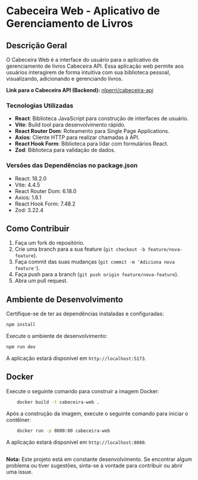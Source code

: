 # Cabeceira Web - Aplicativo de Gerenciamento de Livros

## Descrição Geral

O Cabeceira Web é a interface do usuário para o aplicativo de gerenciamento de livros Cabeceira API. Essa aplicação web permite aos usuários interagirem de forma intuitiva com sua biblioteca pessoal, visualizando, adicionando e gerenciando livros.

**Link para o Cabeceira API (Backend):** [nlperri/cabeceira-api](https://github.com/nlperri/cabeceira-api)

### Tecnologias Utilizadas

- **React**: Biblioteca JavaScript para construção de interfaces de usuário.
- **Vite**: Build tool para desenvolvimento rápido.
- **React Router Dom**: Roteamento para Single Page Applications.
- **Axios**: Cliente HTTP para realizar chamadas à API.
- **React Hook Form**: Biblioteca para lidar com formulários React.
- **Zod**: Biblioteca para validação de dados.

### Versões das Dependências no package.json

- React: 18.2.0
- Vite: 4.4.5
- React Router Dom: 6.18.0
- Axios: 1.6.1
- React Hook Form: 7.48.2
- Zod: 3.22.4

## Como Contribuir

1. Faça um fork do repositório.
2. Crie uma branch para a sua feature (`git checkout -b feature/nova-feature`).
3. Faça commit das suas mudanças (`git commit -m 'Adiciona nova feature'`).
4. Faça push para a branch (`git push origin feature/nova-feature`).
5. Abra um pull request.

## Ambiente de Desenvolvimento

Certifique-se de ter as dependências instaladas e configuradas:

```bash
npm install
```

Execute o ambiente de desenvolvimento:

```bash
npm run dev
```

A aplicação estará disponível em `http://localhost:5173`.

## Docker

Execute o seguinte comando para construir a imagem Docker:
```bash
    docker build -t cabeceira-web .
```

Após a construção da imagem, execute o seguinte comando para iniciar o contêiner:

```bash
    docker run -p 8080:80 cabeceira-web
```


A aplicação estará disponível em `http://localhost:8080`.

## 

**Nota:** Este projeto está em constante desenvolvimento. Se encontrar algum problema ou tiver sugestões, sinta-se à vontade para contribuir ou abrir uma issue.



